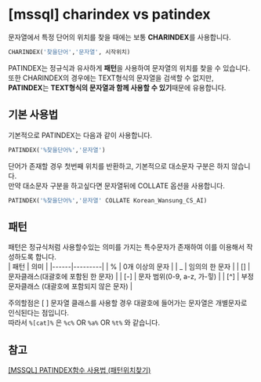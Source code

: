 # [mssql] charindex vs patindex

문자열에서 특정 단어의 위치를 찾을 때에는 보통 **CHARINDEX**를 사용합니다.  
~~~sql
CHARINDEX('찾을단어','문자열', 시작위치)
~~~

PATINDEX는 정규식과 유사하게 **패턴**을 사용하여 문자열의 위치를 찾을 수 있습니다.  
또한 CHARINDEX의 경우에는 TEXT형식의 문자열을 검색할 수 없지만,  
**PATINDEX**는 **TEXT형식의 문자열과 함께 사용할 수 있기**때문에 유용합니다.  

## 기본 사용법
기본적으로 PATINDEX는 다음과 같이 사용합니다.  
~~~sql
PATINDEX('%찾을단어%','문자열')
~~~  
단어가 존재할 경우 첫번째 위치를 반환하고, 기본적으로 대소문자 구분은 하지 않습니다.  
만약 대소문자 구분을 하고싶다면 문자열뒤에 COLLATE 옵션을 사용합니다.  
~~~sql
PATINDEX('%찾을단어%','문자열' COLLATE Korean_Wansung_CS_AI)
~~~

## 패턴
패턴은 정규식처럼 사용할수있는 의미를 가지는 특수문자가 존재하여 이를 이용해서 작성하도록 합니다.  
| 패턴 | 의미    |
|------|---------|
|  %   | 0개 이상의 문자   |
|  _   | 임의의 한 문자     |
|  []  | 문자클래스(대괄호에 포함된 한 문자)     |
| [-]  | 문자 범위(0-9, a-z, 가-힣) |
| [^]  | 부정문자클래스 (대괄호에 포함되지 않은 문자) |

주의할점은 [ ] 문자열 클래스를 사용할 경우 대괄호에 들어가는 문자열은 개별문자로 인식된다는 점입니다.  
따라서 `%[cat]%` 은 `%c%` OR `%a%` OR `%t%` 와 같습니다.  

## 참고
[[MSSQL] PATINDEX함수 사용법 (패턴위치찾기)](gent.tistory.com/578)